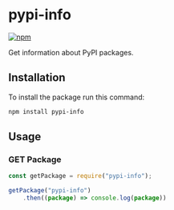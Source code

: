 # pypi-info

[![npm](https://img.shields.io/npm/v/pypi-info.svg)](https://www.npmjs.com/package/pypi-info)

Get information about PyPI packages.

## Installation
To install the package run this command:

```bash
npm install pypi-info
```

## Usage

### GET Package

```js
const getPackage = require("pypi-info");

getPackage("pypi-info")
    .then((package) => console.log(package))
```